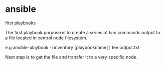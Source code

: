 # ansible
first playbooks

The first playbook purpose is to create a series of lvm commands output to a file located in control node filesystem.

e.g ansible-playbook -i inventory [playbookname] | tee output.txt

Next step is to get the file and transfer it to a very specific node. 
